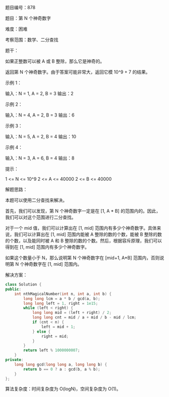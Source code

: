 题目编号：878

题目：第 N 个神奇数字

难度：困难

考察范围：数学、二分查找

题干：

如果正整数可以被 A 或 B 整除，那么它是神奇的。

返回第 N 个神奇数字。由于答案可能非常大，返回它模 10^9 + 7 的结果。

示例 1：

输入：N = 1, A = 2, B = 3
输出：2

示例 2：

输入：N = 4, A = 2, B = 3
输出：6

示例 3：

输入：N = 5, A = 2, B = 4
输出：10

示例 4：

输入：N = 3, A = 6, B = 4
输出：8

提示：

1 <= N <= 10^9
2 <= A <= 40000
2 <= B <= 40000

解题思路：

本题可以使用二分查找来解决。

首先，我们可以发现，第 N 个神奇数字一定是在 [1, A * B] 的范围内的。因此，我们可以对这个范围进行二分查找。

对于一个 mid 值，我们可以计算出在 [1, mid] 范围内有多少个神奇数字。具体来说，我们可以计算出在 [1, mid] 范围内能被 A 整除的数的个数，能被 B 整除的数的个数，以及能同时被 A 和 B 整除的数的个数。然后，根据容斥原理，我们可以得到在 [1, mid] 范围内有多少个神奇数字。

如果这个数量小于 N，那么说明第 N 个神奇数字在 [mid+1, A*B] 范围内，否则说明第 N 个神奇数字在 [1, mid] 范围内。

解决方案：

```cpp
class Solution {
public:
    int nthMagicalNumber(int n, int a, int b) {
        long long lcm = a * b / gcd(a, b);
        long long left = 1, right = 1e15;
        while (left < right) {
            long long mid = (left + right) / 2;
            long long cnt = mid / a + mid / b - mid / lcm;
            if (cnt < n) {
                left = mid + 1;
            } else {
                right = mid;
            }
        }
        return left % 1000000007;
    }
private:
    long long gcd(long long a, long long b) {
        return b == 0 ? a : gcd(b, a % b);
    }
};
```

算法复杂度：时间复杂度为 O(logN)，空间复杂度为 O(1)。